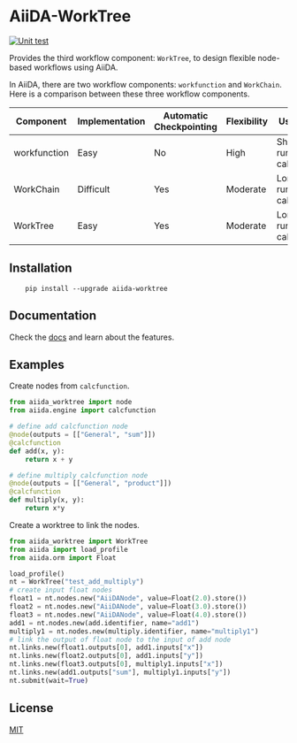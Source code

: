 # AiiDA-WorkTree

[![Unit test](https://github.com/superstar54/aiida-worktree/actions/workflows/ci.yaml/badge.svg)](https://github.com/superstar54/aiida-worktree/actions/workflows/ci.yaml)

Provides the third workflow component: `WorkTree`, to design flexible node-based workflows using AiiDA.


In AiiDA, there are two workflow components: ``workfunction`` and ``WorkChain``. Here is a comparison between these three workflow components.


| Component | Implementation | Automatic Checkpointing | Flexibility | Use Cases                                  |
|-------------------|--------------------------|--------------------------------|-------------|--------------------------------------------|
| workfunction      | Easy                     | No                             | High        | Short-running calculations                |
| WorkChain         | Difficult                | Yes                            | Moderate    | Long-running calculations                 |
| WorkTree          | Easy                     | Yes                            | Moderate        | Long-running calculations                  |



## Installation

```console
    pip install --upgrade aiida-worktree
```


## Documentation
Check the [docs](https://aiida-worktree.readthedocs.io/en/latest/) and learn about the features.

## Examples

Create nodes from `calcfunction`.

```python
from aiida_worktree import node
from aiida.engine import calcfunction

# define add calcfunction node
@node(outputs = [["General", "sum"]])
@calcfunction
def add(x, y):
    return x + y

# define multiply calcfunction node
@node(outputs = [["General", "product"]])
@calcfunction
def multiply(x, y):
    return x*y

```

Create a worktree to link the nodes.

```python
from aiida_worktree import WorkTree
from aiida import load_profile
from aiida.orm import Float

load_profile()
nt = WorkTree("test_add_multiply")
# create input float nodes
float1 = nt.nodes.new("AiiDANode", value=Float(2.0).store())
float2 = nt.nodes.new("AiiDANode", value=Float(3.0).store())
float3 = nt.nodes.new("AiiDANode", value=Float(4.0).store())
add1 = nt.nodes.new(add.identifier, name="add1")
multiply1 = nt.nodes.new(multiply.identifier, name="multiply1")
# link the output of float node to the input of add node
nt.links.new(float1.outputs[0], add1.inputs["x"])
nt.links.new(float2.outputs[0], add1.inputs["y"])
nt.links.new(float3.outputs[0], multiply1.inputs["x"])
nt.links.new(add1.outputs["sum"], multiply1.inputs["y"])
nt.submit(wait=True)
```

## License
[MIT](http://opensource.org/licenses/MIT)
